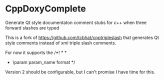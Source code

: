 # CppDoxyComplete
Generate Qt style documentaton comment stubs for c++ when three forward slashes are typed

This is a fork of https://github.com/tcbhat/cpptripleslash that generates Qt style comments instead of xml triple slash comments.

For now it supports the
/*!
 *
 *
 * \param param_name format
 */
 
 Version 2 should be configurable, but I can't promise I have time for this.

